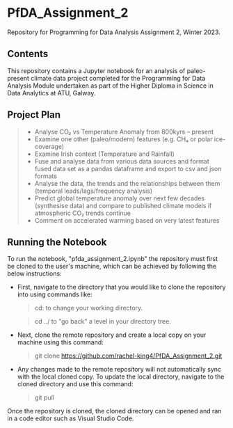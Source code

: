 # PfDA_Assignment_2
Repository for Programming for Data Analysis Assignment 2, Winter 2023.

## **Contents**
This repository contains a Jupyter notebook for an analysis of paleo-present climate data project completed for the Programming for Data Analysis Module undertaken as part of the Higher Diploma in Science in Data Analytics at ATU, Galway.

## **Project Plan** 
> - Analyse CO₂ vs Temperature Anomaly from 800kyrs – present
> - Examine one other (paleo/modern) features (e.g. CH₄ or polar ice-coverage)
> - Examine Irish context (Temperature and Rainfall)
> - Fuse and analyse data from various data sources and format fused data set as a pandas dataframe and export to csv and json formats
> - Analyse the data, the trends and the relationships between them (temporal leads/lags/frequency analysis)
> - Predict global temperature anomaly over next few decades (synthesise data) and compare to published climate models if atmospheric CO₂ trends continue
> - Comment on accelerated warming based on very latest features

## **Running the Notebook**
To run the notebook, "pfda_assignment_2.ipynb" the repository must first be cloned to the user's machine, which can be achieved by following the below instructions:

- First, navigate to the directory that you would like to clone the repository into using commands like:
    > cd: to change your working directory.

    > cd ../ to "go back" a level in your directory tree.

- Next, clone the remote repository and create a local copy on your machine using this command:
    > git clone https://github.com/rachel-king4/PfDA_Assignment_2.git

- Any changes made to the remote repository will not automatically sync with the local cloned copy. To update the local directory, navigate to the cloned directory and use this command:
    > git pull

Once the repository is cloned, the cloned directory can be opened and ran in a code editor such as Visual Studio Code.


